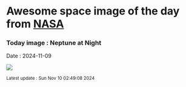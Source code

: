 
# Awesome space image of the day from [NASA](https://api.nasa.gov/)

### Today image : Neptune at Night
Date : 2024-11-09

![](https://apod.nasa.gov/apod/image/2411/neptunetriton_voyager_960.jpg)

<small>Latest update : Sun Nov 10 02:49:08 2024</small>
        